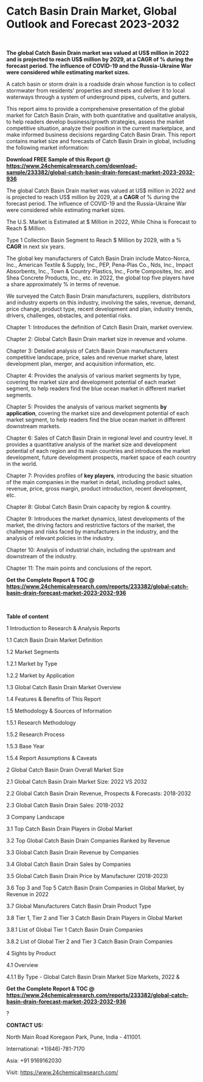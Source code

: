 <h1>Catch Basin Drain Market, Global Outlook and Forecast 2023-2032</h1><br/><p><strong>The global Catch Basin Drain market was valued at US$ million in 2022 and is projected to reach US$ million by 2029, at a <strong>CAGR</strong> of % during the forecast period. The influence of COVID-19 and the Russia-Ukraine War were considered while estimating market sizes.</strong></p>
 
 
 
 <p>A catch basin or storm drain is a roadside drain whose function is to collect stormwater from residents&#39; properties and streets and deliver it to local waterways through a system of underground pipes, culverts, and gutters.</p>
 
 
 
 <p>This report aims to provide a comprehensive presentation of the global market for Catch Basin Drain, with both quantitative and qualitative analysis, to help readers develop business/growth strategies, assess the market competitive situation, analyze their position in the current marketplace, and make informed business decisions regarding Catch Basin Drain. This report contains market size and forecasts of Catch Basin Drain in global, including the following market information:</p>
 
 
 
 <div><b>Download FREE Sample of this Report @ <a href="https://www.24chemicalresearch.com/download-sample/233382/global-catch-basin-drain-forecast-market-2023-2032-936">https://www.24chemicalresearch.com/download-sample/233382/global-catch-basin-drain-forecast-market-2023-2032-936</a></b></div>
 
 
 
 <p>The global Catch Basin Drain market was valued at US$ million in 2022 and is projected to reach US$ million by 2029, at a <strong>CAGR</strong> of % during the forecast period. The influence of COVID-19 and the Russia-Ukraine War were considered while estimating market sizes.</p>
 
 
 
 <p>The U.S. Market is Estimated at $ Million in 2022, While China is Forecast to Reach $ Million.</p>
 
 
 
 <p>Type 1 Collection Basin Segment to Reach $ Million by 2029, with a % <strong>CAGR</strong> in next six years.</p>
 
 
 
 <p>The global key manufacturers of Catch Basin Drain include Matco-Norca, Inc., American Textile & Supply, Inc., PEP, Pena-Plas Co., Nds, Inc., Impact Absorbents, Inc., Town & Country Plastics, Inc., Forte Composites, Inc. and Shea Concrete Products, Inc., etc. in 2022, the global top five players have a share approximately % in terms of revenue.</p>
 
 
 
 <p>We surveyed the Catch Basin Drain manufacturers, suppliers, distributors and industry experts on this industry, involving the sales, revenue, demand, price change, product type, recent development and plan, industry trends, drivers, challenges, obstacles, and potential risks.</p>
 
 
 
 <p>Chapter 1: Introduces the definition of Catch Basin Drain, market overview.</p>
 
 
 
 <p>Chapter 2: Global Catch Basin Drain market size in revenue and volume.</p>
 
 
 
 <p>Chapter 3: Detailed analysis of Catch Basin Drain manufacturers competitive landscape, price, sales and revenue market share, latest development plan, merger, and acquisition information, etc.</p>
 
 
 
 <p>Chapter 4: Provides the analysis of various market segments by type, covering the market size and development potential of each market segment, to help readers find the blue ocean market in different market segments.</p>
 
 
 
 <p>Chapter 5: Provides the analysis of various market segments <strong>by application</strong>, covering the market size and development potential of each market segment, to help readers find the blue ocean market in different downstream markets.</p>
 
 
 
 <p>Chapter 6: Sales of Catch Basin Drain in regional level and country level. It provides a quantitative analysis of the market size and development potential of each region and its main countries and introduces the market development, future development prospects, market space of each country in the world.</p>
 
 
 
 <p>Chapter 7: Provides profiles of <strong>key players</strong>, introducing the basic situation of the main companies in the market in detail, including product sales, revenue, price, gross margin, product introduction, recent development, etc.</p>
 
 
 
 <p>Chapter 8: Global Catch Basin Drain capacity by region & country.</p>
 
 
 
 <p>Chapter 9: Introduces the market dynamics, latest developments of the market, the driving factors and restrictive factors of the market, the challenges and risks faced by manufacturers in the industry, and the analysis of relevant policies in the industry.</p>
 
 
 
 <p>Chapter 10: Analysis of industrial chain, including the upstream and downstream of the industry.</p>
 
 
 
 <p>Chapter 11: The main points and conclusions of the report.</p>
 
 
 
 <div><b>Get the Complete Report & TOC @ <a href="https://www.24chemicalresearch.com/reports/233382/global-catch-basin-drain-forecast-market-2023-2032-936">https://www.24chemicalresearch.com/reports/233382/global-catch-basin-drain-forecast-market-2023-2032-936</a></b></div>
 
 
 
 <p><br />
 
 <b>Table of content</b></p>
 
 
 
 <p>1 Introduction to Research & Analysis Reports<br />
 
 1.1 Catch Basin Drain Market Definition<br />
 
 1.2 Market Segments<br />
 
 1.2.1 Market by Type<br />
 
 1.2.2 Market by Application<br />
 
 1.3 Global Catch Basin Drain Market Overview<br />
 
 1.4 Features & Benefits of This Report<br />
 
 1.5 Methodology & Sources of Information<br />
 
 1.5.1 Research Methodology<br />
 
 1.5.2 Research Process<br />
 
 1.5.3 Base Year<br />
 
 1.5.4 Report Assumptions & Caveats<br />
 
 2 Global Catch Basin Drain Overall Market Size<br />
 
 2.1 Global Catch Basin Drain Market Size: 2022 VS 2032<br />
 
 2.2 Global Catch Basin Drain Revenue, Prospects & Forecasts: 2018-2032<br />
 
 2.3 Global Catch Basin Drain Sales: 2018-2032<br />
 
 3 Company Landscape<br />
 
 3.1 Top Catch Basin Drain Players in Global Market<br />
 
 3.2 Top Global Catch Basin Drain Companies Ranked by Revenue<br />
 
 3.3 Global Catch Basin Drain Revenue by Companies<br />
 
 3.4 Global Catch Basin Drain Sales by Companies<br />
 
 3.5 Global Catch Basin Drain Price by Manufacturer (2018-2023)<br />
 
 3.6 Top 3 and Top 5 Catch Basin Drain Companies in Global Market, by Revenue in 2022<br />
 
 3.7 Global Manufacturers Catch Basin Drain Product Type<br />
 
 3.8 Tier 1, Tier 2 and Tier 3 Catch Basin Drain Players in Global Market<br />
 
 3.8.1 List of Global Tier 1 Catch Basin Drain Companies<br />
 
 3.8.2 List of Global Tier 2 and Tier 3 Catch Basin Drain Companies<br />
 
 4 Sights by Product<br />
 
 4.1 Overview<br />
 
 4.1.1 By Type - Global Catch Basin Drain Market Size Markets, 2022 &</p>
 
 
 
 <div><b>Get the Complete Report & TOC @ <a href="https://www.24chemicalresearch.com/reports/233382/global-catch-basin-drain-forecast-market-2023-2032-936">https://www.24chemicalresearch.com/reports/233382/global-catch-basin-drain-forecast-market-2023-2032-936</a></b></div>
 
 
 
 <p>? </p>
 
 
 
 <p><b>CONTACT US:</b><br />
 
 North Main Road Koregaon Park, Pune, India - 411001.<br />
 
 International: +1(646)-781-7170<br />
 
 Asia: +91 9169162030<br />
 
 Visit: <a href="https://www.24chemicalresearch.com/">https://www.24chemicalresearch.com/</a></p>